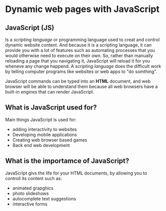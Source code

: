 # **Dynamic web pages with JavaScript**

## JavaScript (JS) ##
Is a _scripting language_ or programming language used to creat and control dynamic website content. And because it is a scripting language, it can provide you with a lot of features such as automating processes that you would otherwise need to execute on their own. So, rather than manually reloading a page that you navigating it, JavaScript will reload it for you wheneve any change happend.
A _scripting language_ does the difficult work by telling computer programs like websites or web apps to "do somthing".

JavaScript commands can be typed into an **HTML** document, and web browser will be able to understand them because all web browsers have a built-in engines that can render JavaScript.

## What is JavaScript used for? ##
Main things JavaScript is used for:
* adding interactivity to websites
* Developing mobile applications
* Creating web browser based games
* Back end web development

## What is the importamce of JavaScript? ##
JavaScript givs the life for your HTML documents, by allowing you to controll its content such as:
- animated grapghics
- photo slideshows
- autocomplete text suggestions
- interactive forms